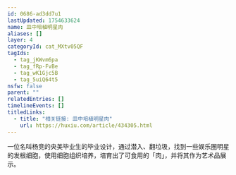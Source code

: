 ```yaml
---
id: 0686-ad3dd7u1
lastUpdated: 1754633624
name: 皿中培植明星肉
aliases: []
layer: 4
categoryId: cat_MXtv05QF
tagIds:
  - tag_jKWvm6pa
  - tag_fRp-FvBe
  - tag_wK1Gjc5B
  - tag_5uiQ64t5
nsfw: false
parent: ""
relatedEntries: []
timelineEvents: []
titledLinks:
  - title: "相关链接: 皿中培植明星肉"
    url: https://huxiu.com/article/434305.html
---
```


一位名叫杨竞的央美毕业生的毕业设计，通过潜入、翻垃圾，找到一些娱乐圈明星的发根细胞，使用细胞组织培养，培育出了可食用的「肉」，并将其作为艺术品展示。